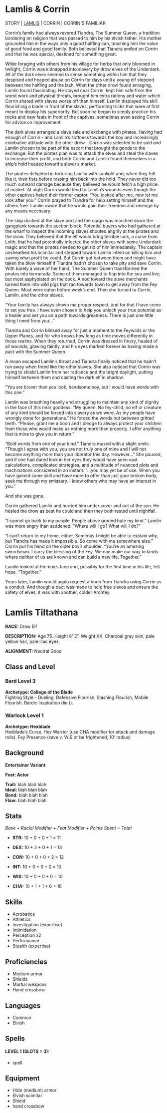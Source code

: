 # Lamlis & Corrin 

STORY | [LAMLIS](https://github.com/losttrain68/character-ideas/blob/main/lamlis-corrin.md#lamlis-tiltathana) | CORRIN | CORRIN'S FAMILIAR

Corrin’s family had always revered Tiandra, The Summer Queen, a tradition bordering on religion that was passed to him by his elvish father. His mother grounded him in the ways only a good halfling can, teaching him the value of good food and good family. Both believed that Tiandra smiled on Corrin and that he was special, destined for something great.

While foraging with others from his village for herbs that only bloomed in twilight, Corrin was kidnapped into slavery by drow elves of the Underdark. All of the dark elves seemed to sense something within him that they despised and heaped abuse on Corrin for days until a young elf stepped between the halfling and the lash. What the other drow found enraging, Lamlin found fascinating. He stayed near Corrin, kept him safe from the worst work and physical threats, brought him extra rations and water which Corrin shared with slaves worse off than himself. Lamlin displayed his skill flourishing a blade in front of the slaves, performing tricks that were at first meant to display his superiority. But soon he began to simply practice his tricks and new feats in front of the captives, sometimes even asking Corrin for advice on improvement.

The dark elves arranged a slave sale and exchange with pirates. Having had enough of Corrin - and Lamlin’s softness towards the boy and increasingly combative attitude with the other drow - Corrin was selected to be sold and Lamlin chosen to be part of the escort that brought the goods to the exchange. But the pirates plan was to attack the elves and steal the slaves to increase their profit, and both Corrin and Lamlin found themselves in a ship’s hold headed toward a slaver’s market.

The pirates delighted in torturing Lamlin with sunlight and, when they felt like it, their fists before tossing him back into the hold. They never did too much outward damage because they believed he would fetch a high price at market. At night Corrin would tend to Lamlin’s wounds even though the other captives hated their former captor. “You looked after me, now let me look after you.” Corrin prayed to Tiandra for help setting himself and the others free. Lamlin swore that he would gain their freedom and revenge by any means necessary.

The ship docked at the slave port and the cargo was marched down the gangplank towards the auction block. Potential buyers who had gathered at the wharf to inspect the incoming slaves shouted angrily at the pirates and the drow. They believed that the elf would bring terrible luck, a curse from Lolth, that he had potentially infected the other slaves with some Underdark magic and that the pirates needed to get rid of him immediately. The captain unsheathed his scimitar and stepped toward Lamlin intent on killing him and saving what profit he could. But Corrin got between them and might have taken the blow himself if Tiandra hadn’t chosen to take pity and save Corrin. With barely a wave of her hand, The Summer Queen transformed the pirates into barracuda. Some of them managed to flop into the sea and live, but most asphyxiated on the dock. A nod toward the slave merchants turned them into wild pigs that ran towards town to get away from the Fey Queen. Most were eaten before week’s end. Then she turned to Corrin, Lamlin, and the other slaves.

“Your family has always shown me proper respect, and for that I have come to set you free. I have even chosen to help you unlock your true potential as a healer and set you on a path towards greatness. There is just one little thing I need from you…”

Tiandra and Corrin blinked away for just a moment to the Feywilds or the Upper Planes, and for who knows how long as time moves differently in those realms. When they returned, Corrin was dressed in finery, healed of all wounds, glowing faintly, and his eyes marked forever as having made a pact with the Summer Queen.

A moan escaped Lamlin’s throat and Tiandra finally noticed that he hadn’t run away when freed like the other slaves. She also noticed that Corrin was trying to shield Lamlin from her radiance and the bright daylight, putting himself between them and casting the dark elf in shadow. 

“You are braver than you look, handsome boy, but I would have words with this one.”

Lamlin was breathing heavily and struggling to maintain any kind of dignity in the face of this near goddess. “My queen. No fey-child, no elf or creature of any kind should be forced into slavery as we were. As my people have wrongly done for generations.” He forced the words out between gritted teeth. “Please, grant me a boon and I pledge to always protect your children from those who would make us nothing more than property. I offer anything that is mine to give you in return.”

“Bold words from one of your kind.” Tiandra mused with a slight smile. “Though I agree with you, you are not truly one of mine and I will not become anything more than your liberator this day. However…” She paused, and if one had dared look in her eyes they would have seen vast calculations, complicated strategies, and a multitude of nuanced plots and machinations considered in an instant. “…you may yet be of use. When you have gained some skill and have more to offer than just your broken body, seek me through my emissary. I know others who may have an interest in you.”

And she was gone.

Corrin gathered Lamlin and hurried him under cover and out of the sun. He healed the drow as best he could and then they both rested until nightfall.

“I cannot go back to my people. People above ground hate my kind.” Lamlin was more angry than saddened. “Where will I go? What will I do?”

“I can’t return to my home, either. Someday I might be able to explain why, but Tiandra has made it impossible. So come with me somewhere else.” Corrin put his hand on the older boy’s shoulder. “You’re an amazing swordsman. I carry the blessing of the Fey. We can make our way to lands where neither of us are known and can build a new life. Together.”

Lamlin looked at the boy’s face and, possibly for the first time in his life, felt hope. “Together.”

Years later, Lamlin would again request a boon from Tiandra using Corrin as a conduit. And though a pact was made to help free slaves and ensure the safety of elves, it was with another, colder Archfey.

# Lamlis Tiltathana

**RACE:** Drow Elf

**DESCRIPTION:** Age 75. Height 6’ 3”. Weight XX. Charcoal gray skin, pale yellow hair, pale lilac eyes.

**ALIGNMENT:** Neutral Good

## Class and Level

### Bard Level 3
**Archetype: College of the Blade** \
Fighting Style - Dueling. Defensive Flourish, Slashing Flourish, Mobile Flourish. Bardic Inspiration die ().

### Warlock Level 1
**Archetype: Hexblade** \
Hexblade’s Curse. Hex Warrior (use CHA modifier for attack and damage rolls). Fey Presence (save v. WIS or be frightened, 10’ radius)

## Background

**Entertainer Variant**

**Feat: Actor**

**Trait:** blah blah blah \
**Ideal:** blah blah blah \
**Bond:** blah blah blah \
**Flaw:** blah blah blah

## Stats

*Base + Racial Modifier + Feat Modifier + Points Spent = Total*

* **STR:** 10 + 0 + 0 + 1 = 11

* **DEX:** 10 + 2 + 0 + 1 = 13

* **CON:** 10 + 0 + 0 + 2 = 12

* **INT:** 10 + 0 + 0 + 0 = 10

* **WIS:** 10 + 0 + 0 + 0 = 10

* **CHA:** 10 + 1 + 1 + 6 = 18

## Skills
* Acrobatics
* Athletics
* Investigation (expertise)
* Intimidation
* Perception x2
* Performance
* Stealth (expertise)

## Proficiencies
* Medium armor
* Shields
* Martial weapons
* Hand crossbow

## Languages
* Common
* Elvish

## Spells
#### LEVEL 1 (SLOTS = 3):
* spell

## Equipment
* Hide (medium) armor
* Elvish scimitar
* Shield
* hand crossbow
